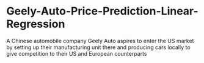 # Geely-Auto-Price-Prediction-Linear-Regression
A Chinese automobile company Geely Auto aspires to enter the US market by setting up their manufacturing unit there and producing cars locally to give competition to their US and European counterparts
